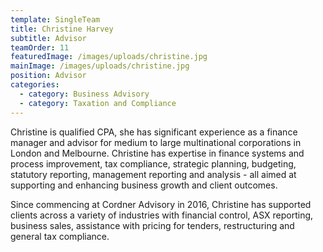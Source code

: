 ```yaml
---
template: SingleTeam
title: Christine Harvey
subtitle: Advisor
teamOrder: 11
featuredImage: /images/uploads/christine.jpg
mainImage: /images/uploads/christine.jpg
position: Advisor
categories:
  - category: Business Advisory
  - category: Taxation and Compliance
---
```


Christine is qualified CPA, she has significant experience as a finance manager and advisor for medium to large multinational corporations in London and Melbourne. Christine has expertise in finance systems and process improvement, tax compliance, strategic planning, budgeting, statutory reporting, management reporting and analysis - all aimed at supporting and enhancing business growth and client outcomes.

Since commencing at Cordner Advisory in 2016, Christine has supported clients across a variety of industries with financial control, ASX reporting, business sales, assistance with pricing for tenders, restructuring and general tax compliance.
